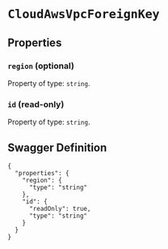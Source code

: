# `CloudAwsVpcForeignKey` #







## Properties ##

### `region` (optional) ###




Property of type: `string`.




### `id` (read-only) ###




Property of type: `string`.







## Swagger Definition ##

    {
      "properties": {
        "region": {
          "type": "string"
        }, 
        "id": {
          "readOnly": true, 
          "type": "string"
        }
      }
    }
